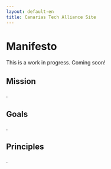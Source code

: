 ```yaml
---
layout: default-en
title: Canarias Tech Alliance Site
---
```

# Manifesto
 
This is a work in progress. Coming soon!

## Mission

.

## Goals

.

## Principles

.
